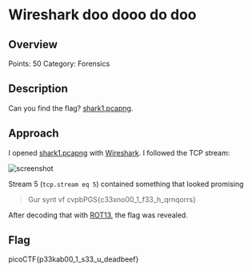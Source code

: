 # Wireshark doo dooo do doo

## Overview

Points: 50
Category: Forensics

## Description

Can you find the flag? [shark1.pcapng](https://github.com/v341196137/PicoCTF2021-Writeup/blob/main/Forensics/Wireshark%20doo%20dooo%20do%20doo/shark1.pcapng).

## Approach

I opened [shark1.pcapng](https://github.com/v341196137/PicoCTF2021-Writeup/tree/main/Forensics/shark1.pcapng) with [Wireshark](https://www.wireshark.org/).
I followed the TCP stream:

![screenshot](https://github.com/v341196137/PicoCTF2021-Writeup/blob/main/Forensics/Wireshark%20doo%20dooo%20do%20doo/screenshot.png)

Stream 5 (`tcp.stream eq 5`) contained something that looked promising
> Gur synt vf cvpbPGS{c33xno00_1_f33_h_qrnqorrs}

After decoding that with [ROT13](https://rot13.com/), the flag was revealed.

## Flag

picoCTF{p33kab00_1_s33_u_deadbeef}
